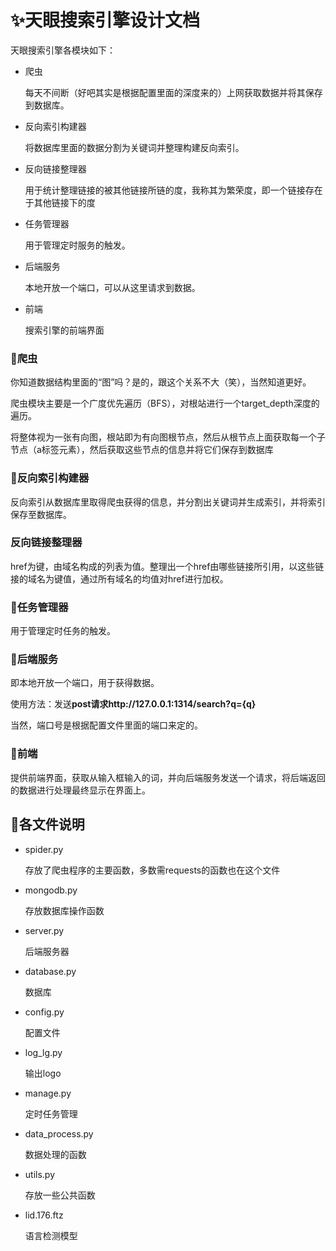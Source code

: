 # ✨天眼搜索引擎设计文档

天眼搜索引擎各模块如下：

- 爬虫

  每天不间断（好吧其实是根据配置里面的深度来的）上网获取数据并将其保存到数据库。

- 反向索引构建器

  将数据库里面的数据分割为关键词并整理构建反向索引。

- 反向链接整理器

  用于统计整理链接的被其他链接所链的度，我称其为繁荣度，即一个链接存在于其他链接下的度

- 任务管理器

  用于管理定时服务的触发。

- 后端服务

  本地开放一个端口，可以从这里请求到数据。

- 前端

  搜索引擎的前端界面

### 🎁爬虫

你知道数据结构里面的“图”吗？是的，跟这个关系不大（笑），当然知道更好。

爬虫模块主要是一个广度优先遍历（BFS），对根站进行一个target_depth深度的遍历。

将整体视为一张有向图，根站即为有向图根节点，然后从根节点上面获取每一个子节点（a标签元素），然后获取这些节点的信息并将它们保存到数据库

### 🎉反向索引构建器

反向索引从数据库里取得爬虫获得的信息，并分割出关键词并生成索引，并将索引保存至数据库。

### 反向链接整理器

href为键，由域名构成的列表为值。整理出一个href由哪些链接所引用，以这些链接的域名为键值，通过所有域名的均值对href进行加权。

### 🎀任务管理器

用于管理定时任务的触发。

### 🎈后端服务

即本地开放一个端口，用于获得数据。

使用方法：发送**post请求http://127.0.0.1:1314/search?q={q}**

当然，端口号是根据配置文件里面的端口来定的。

### 🧨前端

提供前端界面，获取从输入框输入的词，并向后端服务发送一个请求，将后端返回的数据进行处理最终显示在界面上。

## 🎊各文件说明

- spider.py

  存放了爬虫程序的主要函数，多数需requests的函数也在这个文件

- mongodb.py

  存放数据库操作函数

- server.py

  后端服务器

- database.py

  数据库

- config.py

  配置文件

- log_lg.py

  输出logo

- manage.py

  定时任务管理

- data_process.py

  数据处理的函数

- utils.py

  存放一些公共函数

- lid.176.ftz

  语言检测模型
